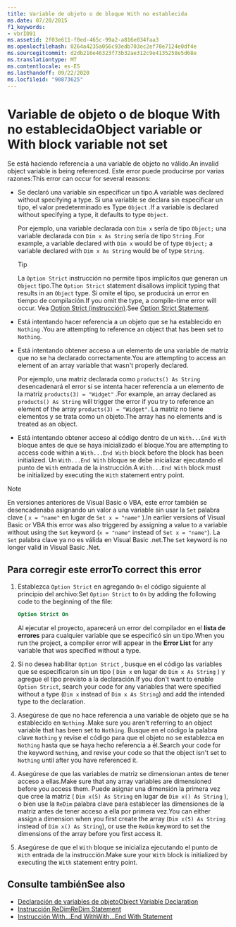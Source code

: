 ```yaml
---
title: Variable de objeto o de bloque With no establecida
ms.date: 07/20/2015
f1_keywords:
- vbrID91
ms.assetid: 2f03e611-f0ed-465c-99a2-a816e034faa3
ms.openlocfilehash: 0264a4235a056c93edb703ec2ef70e7124e0df4e
ms.sourcegitcommit: d2db216e46323f73b32ae312c9e4135258e5d68e
ms.translationtype: MT
ms.contentlocale: es-ES
ms.lasthandoff: 09/22/2020
ms.locfileid: "90873625"
---
```

# <a name="object-variable-or-with-block-variable-not-set"></a><span data-ttu-id="d12a4-102">Variable de objeto o de bloque With no establecida</span><span class="sxs-lookup"><span data-stu-id="d12a4-102">Object variable or With block variable not set</span></span>

<span data-ttu-id="d12a4-103">Se está haciendo referencia a una variable de objeto no válido.</span><span class="sxs-lookup"><span data-stu-id="d12a4-103">An invalid object variable is being referenced.</span></span>   <span data-ttu-id="d12a4-104">Este error puede producirse por varias razones:</span><span class="sxs-lookup"><span data-stu-id="d12a4-104">This error can occur for several reasons:</span></span>

- <span data-ttu-id="d12a4-105">Se declaró una variable sin especificar un tipo.</span><span class="sxs-lookup"><span data-stu-id="d12a4-105">A variable was declared without specifying a type.</span></span> <span data-ttu-id="d12a4-106">Si una variable se declara sin especificar un tipo, el valor predeterminado es Type `Object` .</span><span class="sxs-lookup"><span data-stu-id="d12a4-106">If a variable is declared without specifying a type, it defaults to type `Object`.</span></span>

    <span data-ttu-id="d12a4-107">Por ejemplo, una variable declarada con `Dim x` sería de tipo `Object;` una variable declarada con `Dim x As String` sería de tipo `String` .</span><span class="sxs-lookup"><span data-stu-id="d12a4-107">For example, a variable declared with `Dim x` would be of type `Object;` a variable declared with `Dim x As String` would be of type `String`.</span></span>

    > [!TIP]
    > <span data-ttu-id="d12a4-108">La `Option Strict` instrucción no permite tipos implícitos que generan un `Object` tipo.</span><span class="sxs-lookup"><span data-stu-id="d12a4-108">The `Option Strict` statement disallows implicit typing that results in an `Object` type.</span></span> <span data-ttu-id="d12a4-109">Si omite el tipo, se producirá un error en tiempo de compilación.</span><span class="sxs-lookup"><span data-stu-id="d12a4-109">If you omit the type, a compile-time error will occur.</span></span> <span data-ttu-id="d12a4-110">Vea [Option Strict (instrucción)](../statements/option-strict-statement.md).</span><span class="sxs-lookup"><span data-stu-id="d12a4-110">See [Option Strict Statement](../statements/option-strict-statement.md).</span></span>

- <span data-ttu-id="d12a4-111">Está intentando hacer referencia a un objeto que se ha establecido en `Nothing` .</span><span class="sxs-lookup"><span data-stu-id="d12a4-111">You are attempting to reference an object that has been set to `Nothing`.</span></span>

- <span data-ttu-id="d12a4-112">Está intentando obtener acceso a un elemento de una variable de matriz que no se ha declarado correctamente.</span><span class="sxs-lookup"><span data-stu-id="d12a4-112">You are attempting to access an element of an array variable that wasn't properly declared.</span></span>

    <span data-ttu-id="d12a4-113">Por ejemplo, una matriz declarada como `products() As String` desencadenará el error si se intenta hacer referencia a un elemento de la matriz `products(3) = "Widget"` .</span><span class="sxs-lookup"><span data-stu-id="d12a4-113">For example, an array declared as `products() As String` will trigger the error if you try to reference an element of the array `products(3) = "Widget"`.</span></span> <span data-ttu-id="d12a4-114">La matriz no tiene elementos y se trata como un objeto.</span><span class="sxs-lookup"><span data-stu-id="d12a4-114">The array has no elements and is treated as an object.</span></span>

- <span data-ttu-id="d12a4-115">Está intentando obtener acceso al código dentro de un `With...End With` bloque antes de que se haya inicializado el bloque.</span><span class="sxs-lookup"><span data-stu-id="d12a4-115">You are attempting to access code within a `With...End With` block before the block has been initialized.</span></span>   <span data-ttu-id="d12a4-116">Un `With...End With` bloque se debe inicializar ejecutando el punto de `With` entrada de la instrucción.</span><span class="sxs-lookup"><span data-stu-id="d12a4-116">A `With...End With` block must be initialized by executing the `With` statement entry point.</span></span>

> [!NOTE]
> <span data-ttu-id="d12a4-117">En versiones anteriores de Visual Basic o VBA, este error también se desencadenaba asignando un valor a una variable sin usar la `Set` palabra clave ( `x = "name"` en lugar de `Set x = "name"` ).</span><span class="sxs-lookup"><span data-stu-id="d12a4-117">In earlier versions of Visual Basic or VBA this error was also triggered by assigning a value to a variable without using the `Set` keyword (`x = "name"` instead of `Set x = "name"`).</span></span> <span data-ttu-id="d12a4-118">La `Set` palabra clave ya no es válida en Visual Basic .net.</span><span class="sxs-lookup"><span data-stu-id="d12a4-118">The `Set` keyword is no longer valid in Visual Basic .Net.</span></span>

## <a name="to-correct-this-error"></a><span data-ttu-id="d12a4-119">Para corregir este error</span><span class="sxs-lookup"><span data-stu-id="d12a4-119">To correct this error</span></span>

1. <span data-ttu-id="d12a4-120">Establezca `Option Strict` en agregando `On` el código siguiente al principio del archivo:</span><span class="sxs-lookup"><span data-stu-id="d12a4-120">Set `Option Strict` to `On` by adding the following code to the beginning of the file:</span></span>

    ```vb
    Option Strict On
    ```

    <span data-ttu-id="d12a4-121">Al ejecutar el proyecto, aparecerá un error del compilador en el **lista de errores** para cualquier variable que se especificó sin un tipo.</span><span class="sxs-lookup"><span data-stu-id="d12a4-121">When you run the project, a compiler error will appear in the **Error List** for any variable that was specified without a type.</span></span>

2. <span data-ttu-id="d12a4-122">Si no desea habilitar `Option Strict` , busque en el código las variables que se especificaron sin un tipo ( `Dim x` en lugar de `Dim x As String` ) y agregue el tipo previsto a la declaración.</span><span class="sxs-lookup"><span data-stu-id="d12a4-122">If you don't want to enable `Option Strict`, search your code for any variables that were specified without a type (`Dim x` instead of `Dim x As String`) and add the intended type to the declaration.</span></span>

3. <span data-ttu-id="d12a4-123">Asegúrese de que no hace referencia a una variable de objeto que se ha establecido en `Nothing` .</span><span class="sxs-lookup"><span data-stu-id="d12a4-123">Make sure you aren't referring to  an object variable that has been set to `Nothing`.</span></span>  <span data-ttu-id="d12a4-124">Busque en el código la palabra clave `Nothing` y revise el código para que el objeto no se establezca en `Nothing` hasta que se haya hecho referencia a él.</span><span class="sxs-lookup"><span data-stu-id="d12a4-124">Search your code for the keyword `Nothing`, and revise your code so that the object isn't set to `Nothing` until after you have referenced it.</span></span>

4. <span data-ttu-id="d12a4-125">Asegúrese de que las variables de matriz se dimensionan antes de tener acceso a ellas.</span><span class="sxs-lookup"><span data-stu-id="d12a4-125">Make sure that any array  variables are dimensioned before you access them.</span></span> <span data-ttu-id="d12a4-126">Puede asignar una dimensión la primera vez que cree la matriz ( `Dim x(5) As String` en lugar de `Dim x() As String` ), o bien use la `ReDim` palabra clave para establecer las dimensiones de la matriz antes de tener acceso a ella por primera vez.</span><span class="sxs-lookup"><span data-stu-id="d12a4-126">You can either assign a dimension when you first create the array (`Dim x(5) As String` instead of `Dim x() As String`), or use the `ReDim` keyword to set the dimensions of the array before you first access it.</span></span>

5. <span data-ttu-id="d12a4-127">Asegúrese de que el `With` bloque se inicializa ejecutando el punto de `With` entrada de la instrucción.</span><span class="sxs-lookup"><span data-stu-id="d12a4-127">Make sure your `With` block is initialized by executing the `With` statement entry point.</span></span>

## <a name="see-also"></a><span data-ttu-id="d12a4-128">Consulte también</span><span class="sxs-lookup"><span data-stu-id="d12a4-128">See also</span></span>

- [<span data-ttu-id="d12a4-129">Declaración de variables de objeto</span><span class="sxs-lookup"><span data-stu-id="d12a4-129">Object Variable Declaration</span></span>](../../programming-guide/language-features/variables/object-variable-declaration.md)
- [<span data-ttu-id="d12a4-130">Instrucción ReDim</span><span class="sxs-lookup"><span data-stu-id="d12a4-130">ReDim Statement</span></span>](../statements/redim-statement.md)
- [<span data-ttu-id="d12a4-131">Instrucción With...End With</span><span class="sxs-lookup"><span data-stu-id="d12a4-131">With...End With Statement</span></span>](../statements/with-end-with-statement.md)
